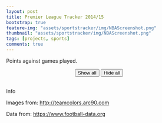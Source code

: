 ```yaml
---
layout: post
title: Premier League Tracker 2014/15
bootstrap: true
feature-img: "assets/sportstracker/img/NBAScreenshot.png"
thumbnail: "assets/sportstracker/img/NBAScreenshot.png"
tags: [projects, sports]
comments: true
---
```


<meta http-Equiv="Cache-Control" Content="no-cache">
<meta http-Equiv="Pragma" Content="no-cache">
<meta http-Equiv="Expires" Content="0">
<link rel="stylesheet" id="tracker-css" href="/assets/sportstracker/css/style.css" type="text/css" media="all">
<script src="/assets/sportstracker/js/c3.js"></script>
<script src="https://d3js.org/d3.v3.min.js" charset="utf-8"></script>
<!-- Load c3.css -->
<link href="/assets/sportstracker/css/c3.css" rel="stylesheet" type="text/css">
<script src="https://ajax.googleapis.com/ajax/libs/jquery/2.1.3/jquery.min.js"></script>

Points against games played.

<div id="myChart"></div>

<div class="container-fluid">
    <div class="row" id="teamtable">
    </div>
    <div class="row justify-content-center">
        <div class="col-4">
            <p style="text-align: center;">
                <button id="showall" type="button" class="btn btn-outline-primary">Show all</button>
                <button id="hideall" type="button" class="btn btn-outline-primary">Hide all</button>
            </p>
        </div>
    </div>
</div>

<br>
<div class="card">
    <div class="card-header">
        Info
    </div>
    <div class="card-body">
        <p>Images from: <a href="http://teamcolors.arc90.com" target="_blank">http://teamcolors.arc90.com</a></p>
        <p>Data from: <a href="https://www.football-data.org"
                target="_blank">https://www.football-data.org</a></p>
    </div>
</div>

<script>
    // team filtering
    var filter = [];
    var teams = [];

    // load json objects
    var gameData, colourData, conferenceData;
    $.when(
        $.getJSON("/assets/sportstracker/EPL/resultsEPL2014.json", function (data) {
            gameData = data;
        }),
        $.getJSON("/assets/sportstracker/team-data.json", function (data) {
            colourData = data;
        })
    ).then(function() {
		// when both available
	    if (colourData) {
			// create teams table
			constructTeamTable(colourData["EPL"]);
	    }
	    else {
	        // Request for web data didn't work, handle it
	    }
	    if (gameData) {
			// display data in chart
			constructData(gameData);
	    }
	    else {
	        // Request for graphic data didn't work, handle it
	    }
    });

    // convert name to ID/filename
    function convertNameToID(name) {
        name = name.replace(/ /g, "-");
        name = name.toLowerCase();
        return name;
    }

    // enable show/hide all buttons
    $('#showall').click(function () {
        toggleAll(1);
    });
    $('#hideall').click(function () {
        toggleAll(0);
    });
    function toggleAll(onOff) {
        // change class, change chart
        if (onOff) {
            $('div#teamtable').find("img").attr('class', 'img-thumbnail iconOn');
            chart.show(teams);
            for (i = 0; i < teams.length; i++)
                filter[teams[i]] = 1;
        } else {
            $('div#teamtable').find("img").attr('class', 'img-thumbnail iconOff');
            chart.hide(teams);
            for (i = 0; i < teams.length; i++)
                filter[teams[i]] = 0;
        }
    }

    // chart colours
    var teamColours = [];
    // create team table
    function constructTeamTable(data) {

        // construct selection table + callbacks
        var rowsize = 10;
        var row = 0;
        var col = 0;
        var content = "";

        // for each row
        $.each(data, function (key, val) {
            // on by default
            filter[key] = 1;

            // append team and colours
            teamColours[key] = val[0];

            // add to team names
            teams.push(key);

            // generate table
			if (col==0) {
				// alternate row backgrounds
				if (row%2==0) {
					content += '<div class="row rowEven justify-content-center">';
				} else {
					content += '<div class="row rowOdd justify-content-center">';
				}
			}

            content += '<div class="col-sm-1" id="Div' + convertNameToID(key) + '"><img src="/assets/sportstracker/img/epl/' + convertNameToID(key) + '.svg" class="img-thumbnail iconOn">'
            // content += key
            content += '</div>';

			// next row?
			col++;
			if (col>rowsize-1) {
				content += '</div>';
				col=0;
				row++;
			}
        });
        $("#teamtable").append(content);

        // add callback for each diff
        $.each(data, function (key, val) {
            // add callback functions
            $('#Div' + convertNameToID(key)).click(function () {
                filter[key] = 1 - filter[key];
                //change class to off/on, toggle display
                if (filter[key]) {
                    $('#Div' + convertNameToID(key)).find("img:first").attr('class', 'img-thumbnail iconOn');
                    chart.show(key);
                } else {
                    $('#Div' + convertNameToID(key)).find("img:first").attr('class', 'img-thumbnail iconOff');
                    chart.hide(key);
                }
            });

            // add focusing
            $('#Div' + convertNameToID(key)).mouseover(function () {
                chart.focus(key);
            });
            $('#Div' + convertNameToID(key)).mouseout(function () {
                chart.revert();
            });
        });
    }


    // chart object
    var chart;
    // append chart data
    var chartData = [];
    var chartColours = [];
    function constructData(data) {
        if (!data)
            return 0;

        // for each row - prepare data + colours
        var row = 0;
        $.each(data, function (key, val) {
            // format data
            // make into single array
            var chartDataTemp = [];
            chartDataTemp.push(val.team);
            for (i = 0; i < val.value.length; i++)
                chartDataTemp.push(val.value[i]);
            // add to chart data
            chartData.push(chartDataTemp);

            // make colours array
            chartColours.push('#' + teamColours[val.team]);
            row++;
        });

        // display chart + options
        chart = c3.generate({
            bindto: '#myChart',
            size: {
                height: 500
            },
            data: {
                columns: chartData,
                type: 'spline'
            },
            color: {
                pattern: chartColours
            },
            axis: {
                x: {
                    label: {
                        text: 'Games played',
                        position: 'outer-center'
                    }
                },
                y: {
                    min: 0,
                    padding: { bottom: 3 },
                    label: {
                        text: 'Points',
                        position: 'outer-middle'
                    }
                }
            },
            grid: {
                x: {
                    // number of games in season
                    lines: [{ value: 38 }],
                    show: true
                },
                y: {
                    show: true
                }
            },
            legend: {
                show: false
            },
            tooltip: {
                format: {
                    title: function (d) { return 'Games played: ' + d; }
                }
            }
        });
    }
</script>